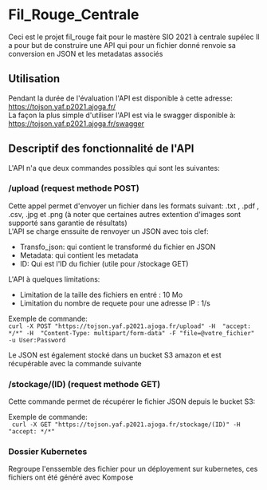 # Fil_Rouge_Centrale
Ceci est le projet fil_rouge fait pour le mastère SIO 2021 à centrale supélec
Il a pour but de construire une API qui pour un fichier donné renvoie sa conversion en JSON et les metadatas associés

## Utilisation

Pendant la durée de l'évaluation l'API est disponible à cette adresse: https://tojson.yaf.p2021.ajoga.fr/  
La façon la plus simple d'utiliser l'API est via le swagger disponible à: https://tojson.yaf.p2021.ajoga.fr/swagger

## Descriptif des fonctionnalité de l'API
L'API n'a que deux commandes possibles qui sont les suivantes:

### /upload (request methode POST)

Cette appel permet d'envoyer un fichier dans les formats suivant: .txt , .pdf , .csv, .jpg et .png (à noter que certaines autres extention d'images sont supporté sans garantie de résultats)  
L'API se charge enssuite de renvoyer un JSON avec tois clef:  
* Transfo_json: qui contient le transformé du fichier en JSON  
* Metadata: qui contient les metadata   
* ID: Qui est l'ID du fichier (utile pour /stockage GET)  

L'API à quelques limitations:
* Limitation de la taille des fichiers en entré : 10 Mo  
* Limitation du nombre de requete pour une adresse IP : 1/s  

Exemple de commande:  
`curl -X POST "https://tojson.yaf.p2021.ajoga.fr/upload" -H  "accept: */*" -H  "Content-Type: multipart/form-data" -F "file=@votre_fichier" -u User:Password`

Le JSON est également stocké dans un bucket S3 amazon et est récupérable avec la commande suivante  

### /stockage/(ID) (request methode GET)
Cette commande permet de récupérer le fichier JSON depuis le bucket S3:  

Exemple de commande:  
` curl -X GET "https://tojson.yaf.p2021.ajoga.fr/stockage/(ID)" -H  "accept: */*"`

### Dossier Kubernetes
Regroupe l'enssemble des fichier pour un déployement sur kubernetes, ces fichiers ont été généré avec Kompose
